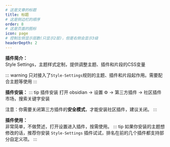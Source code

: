 ```yaml
---
# 这是文章的标题
title: 标题
# 这是侧边栏的顺序
order: 8
# 这是页面的图标
icon: page
# 控制左侧显示层数(只显示2层)，但是右侧会显示3级
headerDepth: 2
---
```

**插件简介：**  
Style Settings，主题样式定制，提供调整主题、插件和片段的CSS变量

::: warning
只对接入了`Style-Settings`规则的主题、插件和片段起作用。需要配合主题等使用
:::

**插件安装：**
::: tip 插件安装
打开 obsidian → 设置 ⚙️ → 第三方插件 → 社区插件市场，搜索关键字安装

注意：你需要关闭第三方插件的**安全模式**，才能安装社区插件，建议关闭。
:::

**插件使用：**  
非常简单，不做赘述，打开设置进入插件，按需使用。
::: tip
如果你安装的主题想修改的话，推荐你安装 `Style-Settings` 插件试试，排名在前的几个插件都支持部分自定义项。
:::


